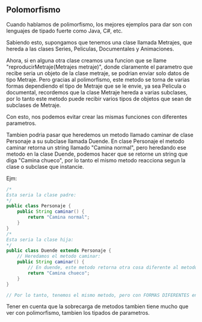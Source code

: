 ## Polomorfismo 

Cuando hablamos de polimorfismo, los mejores ejemplos para dar son con lenguajes de tipado fuerte como Java, C#, etc.

Sabiendo esto, supongamos que tenemos una clase llamada Metrajes, que hereda a las clases Series, Peliculas, Documentales y Animaciones.

Ahora, si en alguna otra clase creamos una funcion que se llame "reproducirMetraje(Metrajes metraje)", donde claramente el parametro que recibe seria un objeto de la clase metraje, se podrian enviar solo datos de tipo Metraje. Pero gracias al polimorfismo, este metodo se torna de varias formas dependiendo el tipo de Metraje que se le envie, ya sea Pelicula o documental, recordemos que la clase Metraje hereda a varias subclases, por lo tanto este metodo puede recibir varios tipos de objetos que sean de subclases de Metraje. 

Con esto, nos podemos evitar crear las mismas funciones con diferentes parametros.

Tambien podria pasar que heredemos un metodo llamado caminar de clase Personaje a su subclase llamada Duende. En clase Personaje el metodo caminar retorna un string llamado "Camina normal", pero heredando ese metodo en la clase Duende, podemos hacer que se retorne un string que diga "Camina chueco", por lo tanto el mismo metodo reacciona segun la clase o subclase que instancie.

Ejm:

```java
/*
Esta seria la clase padre:
*/
public class Personaje {
    public String caminar() {
        return "Camina normal";
    }
}
/*
Esta seria la clase hija:
*/
public class Duende extends Personaje {
    // Heredamos el metodo caminar:
    public String caminar() {
        // En duende, este metodo retorna otra cosa diferente al metodo en la clase padre.
        return "Camina chueco";
    }
}

// Por lo tanto, tenemos el mismo metodo, pero con FORMAS DIFERENTES en funcion a la clase o subclase que instancien.
```

Tener en cuenta que la sobrecarga de metodos tambien tiene mucho que ver con polimorfismo, tambien los tipados de parametros.